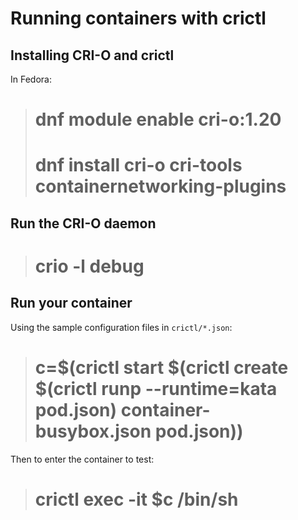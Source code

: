 Running containers with crictl
==============================

Installing CRI-O and crictl
---------------------------

In Fedora:

> # dnf module enable cri-o:1.20
> # dnf install cri-o cri-tools containernetworking-plugins

Run the CRI-O daemon
--------------------

> # crio -l debug

Run your container
------------------

Using the sample configuration files in `crictl/*.json`:

> # c=$(crictl start $(crictl create $(crictl runp --runtime=kata pod.json) container-busybox.json pod.json))

Then to enter the container to test:

> # crictl exec -it $c /bin/sh
